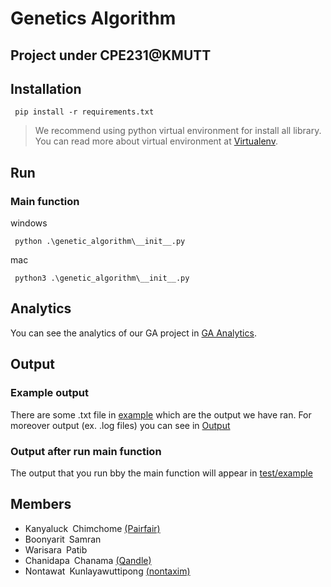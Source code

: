 # Genetics Algorithm
Project under CPE231@KMUTT
---

## Installation

```console
 pip install -r requirements.txt
 ```

 > We recommend using python virtual environment for install all library.
You can read more about virtual environment at
[Virtualenv](https://virtualenv.pypa.io/en/latest/).

## Run

### Main function
windows
```console
 python .\genetic_algorithm\__init__.py
```
mac
```console
 python3 .\genetic_algorithm\__init__.py
```

## Analytics
You can see the analytics of our GA project in  [GA Analytics](ga_analytics.ipynb).

## Output

### Example output
There are some .txt file in [example](./example/) which are the output we have ran. For moreover output (ex. .log files) you can see in [Output](https://mailkmuttacth-my.sharepoint.com/personal/nontawat_kunl_kmutt_ac_th/_layouts/15/onedrive.aspx?id=%2Fpersonal%2Fnontawat%5Fkunl%5Fkmutt%5Fac%5Fth%2FDocuments%2FtestCase%28%2Etxt%29%28%2Elog%29&ga=1)

### Output after run main function
The output that you run bby the main function will appear in [test/example](./test/example/)

## Members
- Kanyaluck&ensp;Chimchome [(Pairfair)](https://github.com/Parefair)
- Boonyarit&ensp;Samran
- Warisara&ensp;Patib
- Chanidapa&ensp;Chanama [(Qandle)](https://github.com/Qandle/ProjectGA)
- Nontawat&ensp;Kunlayawuttipong [(nontaxim)](https://github.com/nontaxim)